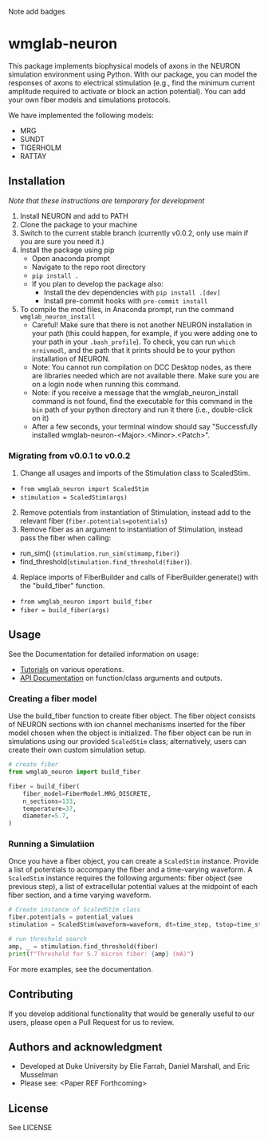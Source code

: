 Note add badges

# wmglab-neuron
This package implements biophysical models of axons in the NEURON simulation environment using Python. With our package, you can model the responses of axons to electrical stimulation (e.g., find the minimum current amplitude required to activate or block an action potential). You can add your own fiber models and simulations protocols.

We have implemented the following models:
- MRG
- SUNDT
- TIGERHOLM
- RATTAY

## Installation
*Note that these instructions are temporary for development*
1. Install NEURON and add to PATH
2. Clone the package to your machine
3. Switch to the current stable branch (currently v0.0.2, only use main if you are sure you need it.)
4. Install the package using pip
   - Open anaconda prompt
   - Navigate to the repo root directory
   - `pip install .`
   - If you plan to develop the package also:
     - Install the dev dependencies with `pip install .[dev]`
     - Install pre-commit hooks with `pre-commit install`
5. To compile the mod files, in Anaconda prompt, run the command `wmglab_neuron_install`
   - Careful! Make sure that there is not another NEURON installation in your path (this could happen, for example, if you were adding one to your path in your `.bash_profile`). To check, you can run `which nrnivmodl`, and the path that it prints should be to your python installation of NEURON.
   - Note: You cannot run compilation on DCC Desktop nodes, as there are libraries needed which are not available there. Make sure you are on a login node when running this command.
   - Note: if you receive a message that the wmglab_neuron_install command is not found, find the executable for this command in the `bin` path of your python directory and run it there (i.e., double-click on it)
   - After a few seconds, your terminal window should say "Successfully installed wmglab-neuron-\<Major>.\<Minor>.\<Patch>".

### Migrating from v0.0.1 to v0.0.2
1. Change all usages and imports of the Stimulation class to ScaledStim.
  - `from wmglab_neuron import ScaledStim`
  - `stimulation = ScaledStim(args)`
2. Remove potentials from instantiation of Stimulation, instead add to the relevant fiber (`fiber.potentials=potentials`)
3. Remove fiber as an argument to instantiation of Stimulation, instead pass the fiber when calling:
  - run_sim() (`stimulation.run_sim(stimamp,fiber)`)
  - find_threshold(`stimulation.find_threshold(fiber)`).
4. Replace imports of FiberBuilder and calls of FiberBuilder.generate() with the "build_fiber" function.
  - `from wmglab_neuron import build_fiber`
  - `fiber = build_fiber(args)`
## Usage
See the Documentation for detailed information on usage:
- [Tutorials](https://wmglab.pages.oit.duke.edu/wmglab-neuron/tutorials/index.html) on various operations.
- [API Documentation](https://wmglab.pages.oit.duke.edu/wmglab-neuron/autodoc/index.html) on function/class arguments and outputs.

### Creating a fiber model
Use the build_fiber function to create fiber object. The fiber object consists of NEURON sections with ion channel mechanisms inserted for the fiber model chosen when the object is initialized. The fiber object can be run in simulations using our provided `ScaledStim` class; alternatively, users can create their own custom simulation setup.

```python
# create fiber
from wmglab_neuron import build_fiber

fiber = build_fiber(
    fiber_model=FiberModel.MRG_DISCRETE,
    n_sections=133,
    temperature=37,
    diameter=5.7,
)
```
### Running a Simulatiion
Once you have a fiber object, you can create a `ScaledStim` instance. Provide a list of potentials to accompany the fiber and a time-varying waveform.
A `ScaledStim` instance requires the following arguments: fiber object (see previous step), a list of extracellular potential values at the midpoint of each fiber section, and a time varying waveform.
```python
# Create instance of ScaledStim class
fiber.potentials = potential_values
stimulation = ScaledStim(waveform=waveform, dt=time_step, tstop=time_stop)

# run threshold search
amp, _ = stimulation.find_threshold(fiber)
print(f"Threshold for 5.7 micron fiber: {amp} (mA)")
```
For more examples, see the documentation.

## Contributing
If you develop additional functionality that would be generally useful to our users, please open a Pull Request for us to review.

## Authors and acknowledgment
   - Developed at Duke University by Elie Farrah, Daniel Marshall, and Eric Musselman
   - Please see: \<Paper REF Forthcoming>

## License
See LICENSE
